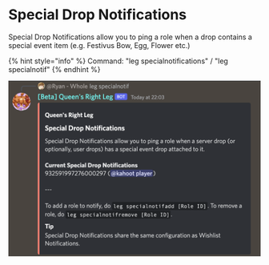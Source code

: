 # Special Drop Notifications

Special Drop Notifications allow you to ping a role when a drop contains a special event item (e.g. Festivus Bow, Egg, Flower etc.)

{% hint style="info" %}
Command: "leg specialnotifications" / "leg specialnotif"
{% endhint %}

![Example of the specialnotif command](<../../.gitbook/assets/image (29).png>)

